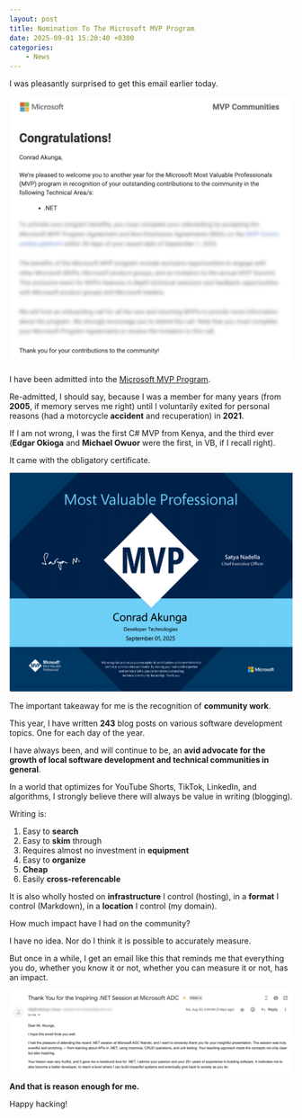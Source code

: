 ```yaml
---
layout: post
title: Nomination To The Microsoft MVP Program
date: 2025-09-01 15:20:40 +0300
categories:
    - News
---
```


I was pleasantly surprised to get this email earlier today.

![MVPEmail](../images/2025/09/MVPEmail.png)

I have been admitted into the [Microsoft MVP Program](https://mvp.microsoft.com/).

Re-admitted, I should say, because I was a member for many years (from **2005**, if memory serves me right) until I voluntarily exited for personal reasons (had a motorcycle **accident** and recuperation)  in **2021**.

If I am not wrong, I was the first C# MVP from Kenya, and the third ever (**Edgar Okioga** and **Michael Owuor** were the first, in VB, if I recall right).

It came with the obligatory certificate.

![MVPCertificate](../images/2025/09/MVPCertificate.png)

The important takeaway for me is the recognition of **community work**. 

This year, I have written **243** blog posts on various software development topics. One for each day of the year.

I have always been, and will continue to be, an **avid advocate for the growth of local software development and technical communities in general**.

In a world that optimizes for YouTube Shorts, TikTok, LinkedIn, and algorithms, I strongly believe there will always be value in writing (blogging).

Writing is:

1. Easy to **search**
2. Easy to **skim** through
3. Requires almost no investment in **equipment**
4. Easy to **organize**
5. **Cheap**
6. Easily **cross-referencable**

It is also wholly hosted on **infrastructure** I control (hosting), in a **format** I control (Markdown), in a **location** I control (my domain).

How much impact have I had on the community?

I have no idea. Nor do I think it is possible to accurately measure.

But once in a while, I get an email like this that reminds me that everything you do, whether you know it or not, whether you can measure it or not, has an impact.

![Thanks](../images/2025/09/Thanks.png)

**And that is reason enough for me.**

Happy hacking!
